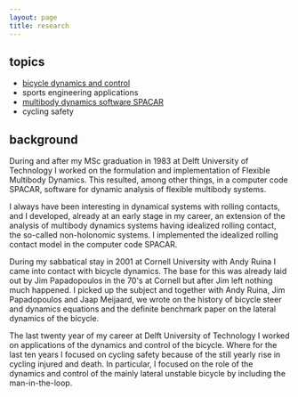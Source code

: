 ```yaml
---
layout: page
title: research
---
```

## topics

 * [bicycle dynamics and control](http://bicycle.tudelft.nl/schwab/Bicycle/)
 * sports engineering applications
 * [multibody dynamics software SPACAR](spacar)
 * cycling safety
 

## background

During and after my MSc graduation in 1983 at Delft University of Technology I worked on the formulation and implementation of Flexible Multibody Dynamics. This resulted, among other things, in a computer code SPACAR, software for dynamic analysis of flexible multibody systems.

I always have been interesting in dynamical systems with rolling contacts, and I developed, already at an early stage in my career, an extension of the analysis of multibody dynamics systems having idealized rolling contact, the so-called non-holonomic systems. I implemented the idealized rolling contact model in the computer code SPACAR.

During my sabbatical stay in 2001 at Cornell University with Andy Ruina I came into contact with bicycle dynamics. The base for this was already laid out by Jim Papadopoulos in the 70's at Cornell but after Jim left nothing much happened. I picked up the subject and together with Andy Ruina, Jim Papadopoulos and Jaap Meijaard, we wrote on the history of bicycle steer and dynamics equations and the definite benchmark paper on the lateral dynamics of the bicycle.

The last twenty year of my career at Delft University of Technology I worked on applications of the dynamics and control of the bicycle. Where for the last ten years I focused on cycling safety because of the still yearly rise in cycling injured and death. In particular, I focused on the role of the dynamics and control of the mainly lateral unstable bicycle by including the man-in-the-loop.

